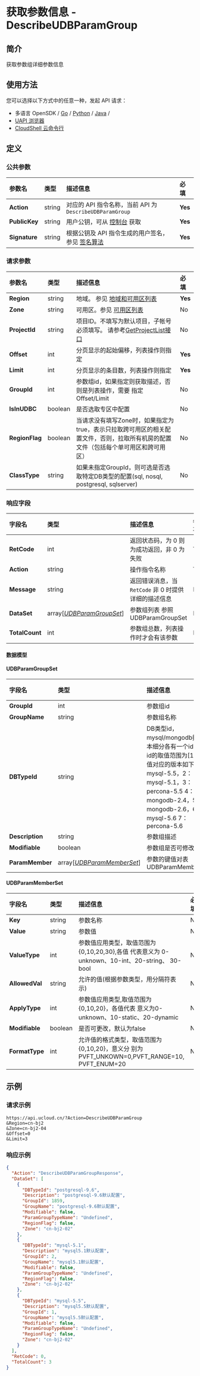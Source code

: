 # 获取参数信息 - DescribeUDBParamGroup

## 简介

获取参数组详细参数信息






## 使用方法

您可以选择以下方式中的任意一种，发起 API 请求：
- 多语言 OpenSDK / [Go](https://github.com/ucloud/ucloud-sdk-go) / [Python](https://github.com/ucloud/ucloud-sdk-python3) / [Java](https://github.com/ucloud/ucloud-sdk-java) /
- [UAPI 浏览器](https://console.ucloud.cn/uapi/detail?id=DescribeUDBParamGroup)
- [CloudShell 云命令行](https://shell.ucloud.cn/)


## 定义

### 公共参数

| 参数名 | 类型 | 描述信息 | 必填 |
|:---|:---|:---|:---|
| **Action**     | string  | 对应的 API 指令名称，当前 API 为 `DescribeUDBParamGroup`                        | **Yes** |
| **PublicKey**  | string  | 用户公钥，可从 [控制台](https://console.ucloud.cn/uapi/apikey) 获取                                             | **Yes** |
| **Signature**  | string  | 根据公钥及 API 指令生成的用户签名，参见 [签名算法](api/summary/signature.md)  | **Yes** |

### 请求参数

| 参数名 | 类型 | 描述信息 | 必填 |
|:---|:---|:---|:---|
| **Region** | string | 地域。 参见 [地域和可用区列表](api/summary/regionlist) |**Yes**|
| **Zone** | string | 可用区。参见 [可用区列表](api/summary/regionlist) |No|
| **ProjectId** | string | 项目ID。不填写为默认项目，子帐号必须填写。 请参考[GetProjectList接口](api/summary/get_project_list) |No|
| **Offset** | int | 分页显示的起始偏移，列表操作则指定 |**Yes**|
| **Limit** | int | 分页显示的条目数，列表操作则指定 |**Yes**|
| **GroupId** | int | 参数组id，如果指定则获取描述，否则是列表操作，需要 指定Offset/Limit |No|
| **IsInUDBC** | boolean | 是否选取专区中配置 |No|
| **RegionFlag** | boolean | 当请求没有填写Zone时，如果指定为true，表示只拉取跨可用区的相关配置文件，否则，拉取所有机房的配置文件（包括每个单可用区和跨可用区） |No|
| **ClassType** | string | 如果未指定GroupId，则可选是否选取特定DB类型的配置(sql, nosql, postgresql, sqlserver) |No|

### 响应字段

| 字段名 | 类型 | 描述信息 | 必填 |
|:---|:---|:---|:---|
| **RetCode** | int | 返回状态码，为 0 则为成功返回，非 0 为失败 |**Yes**|
| **Action** | string | 操作指令名称 |**Yes**|
| **Message** | string | 返回错误消息，当 `RetCode` 非 0 时提供详细的描述信息 |No|
| **DataSet** | array[[*UDBParamGroupSet*](#UDBParamGroupSet)] | 参数组列表 参照UDBParamGroupSet |No|
| **TotalCount** | int | 参数组总数，列表操作时才会有该参数 |No|

#### 数据模型


#### UDBParamGroupSet

| 字段名 | 类型 | 描述信息 | 必填 |
|:---|:---|:---|:---|
| **GroupId** | int | 参数组id |No|
| **GroupName** | string | 参数组名称 |No|
| **DBTypeId** | string | DB类型id，mysql/mongodb按版本细分各有一个id 目前id的取值范围为[1,7],数值对应的版本如下 1：mysql-5.5，2：mysql-5.1，3：percona-5.5 4：mongodb-2.4，5：mongodb-2.6，6：mysql-5.6 7：percona-5.6 |No|
| **Description** | string | 参数组描述 |No|
| **Modifiable** | boolean | 参数组是否可修改 |No|
| **ParamMember** | array[[*UDBParamMemberSet*](#UDBParamMemberSet)] | 参数的键值对表 UDBParamMemberSet |No|

#### UDBParamMemberSet

| 字段名 | 类型 | 描述信息 | 必填 |
|:---|:---|:---|:---|
| **Key** | string | 参数名称 |No|
| **Value** | string | 参数值 |No|
| **ValueType** | int | 参数值应用类型，取值范围为{0,10,20,30},各值 代表意义为 0-unknown、10-int、20-string、 30-bool |No|
| **AllowedVal** | string | 允许的值(根据参数类型，用分隔符表示) |No|
| **ApplyType** | int | 参数值应用类型,取值范围为{0,10,20}，各值代表 意义为0-unknown、10-static、20-dynamic |No|
| **Modifiable** | boolean | 是否可更改，默认为false |No|
| **FormatType** | int | 允许值的格式类型，取值范围为{0,10,20}，意义分 别为PVFT_UNKOWN=0,PVFT_RANGE=10, PVFT_ENUM=20 |No|

## 示例

### 请求示例
    
```
https://api.ucloud.cn/?Action=DescribeUDBParamGroup
&Region=cn-bj2
&Zone=cn-bj2-04
&Offset=0
&Limit=3                        
```

### 响应示例
    
```json
{
  "Action": "DescribeUDBParamGroupResponse",
  "DataSet": [
    {
      "DBTypeId": "postgresql-9.6",
      "Description": "postgresql-9.6默认配置",
      "GroupId": 1859,
      "GroupName": "postgresql-9.6默认配置",
      "Modifiable": false,
      "ParamGroupTypeName": "Undefined",
      "RegionFlag": false,
      "Zone": "cn-bj2-02"
    },
    {
      "DBTypeId": "mysql-5.1",
      "Description": "mysql5.1默认配置",
      "GroupId": 2,
      "GroupName": "mysql5.1默认配置",
      "Modifiable": false,
      "ParamGroupTypeName": "Undefined",
      "RegionFlag": false,
      "Zone": "cn-bj2-02"
    },
    {
      "DBTypeId": "mysql-5.5",
      "Description": "mysql5.5默认配置",
      "GroupId": 1,
      "GroupName": "mysql5.5默认配置",
      "Modifiable": false,
      "ParamGroupTypeName": "Undefined",
      "RegionFlag": false,
      "Zone": "cn-bj2-02"
    }
  ],
  "RetCode": 0,
  "TotalCount": 3
}
```






